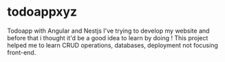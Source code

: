 # todoappxyz
Todoapp with Angular and Nestjs
I've trying to develop my website and before that i thought it'd be a good idea to learn by doing ! This project helped me to learn CRUD operations, databases, deployment not focusing front-end.
